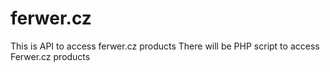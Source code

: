 # ferwer.cz
This is API to access ferwer.cz products
There will be PHP script to access Ferwer.cz products
